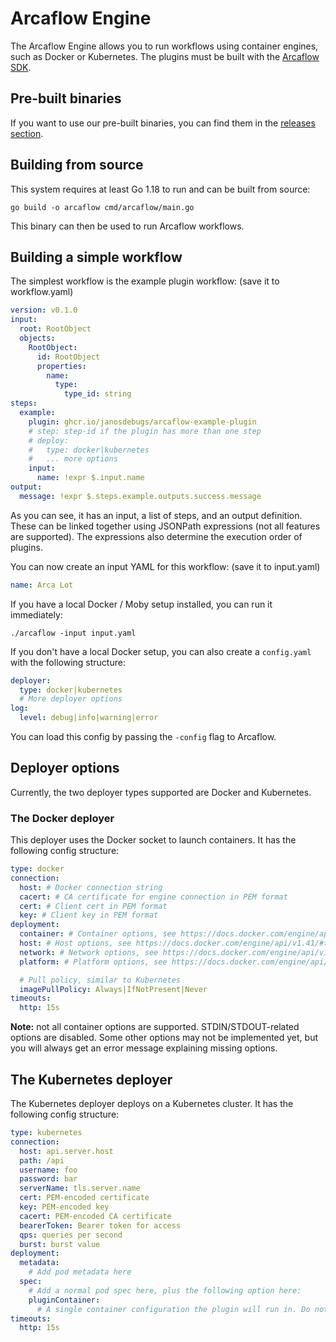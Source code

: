# Arcaflow Engine

The Arcaflow Engine allows you to run workflows using container engines, such as Docker or Kubernetes. The plugins must be built with the [Arcaflow SDK](https://arcalot.io/arcaflow/creating-plugins/python/).

## Pre-built binaries

If you want to use our pre-built binaries, you can find them in the [releases section](https://github.com/arcalot/arcaflow-engine/releases).

## Building from source

This system requires at least Go 1.18 to run and can be built from source:

```
go build -o arcaflow cmd/arcaflow/main.go
```

This binary can then be used to run Arcaflow workflows.

## Building a simple workflow

The simplest workflow is the example plugin workflow: (save it to workflow.yaml)

```yaml
version: v0.1.0
input:
  root: RootObject
  objects:
    RootObject:
      id: RootObject
      properties:
        name:
          type:
            type_id: string
steps:
  example:
    plugin: ghcr.io/janosdebugs/arcaflow-example-plugin
    # step: step-id if the plugin has more than one step
    # deploy:
    #   type: docker|kubernetes
    #   ... more options
    input:
      name: !expr $.input.name
output:
  message: !expr $.steps.example.outputs.success.message
```

As you can see, it has an input, a list of steps, and an output definition. These can be linked together using JSONPath expressions (not all features are supported). The expressions also determine the execution order of plugins.

You can now create an input YAML for this workflow: (save it to input.yaml)

```yaml
name: Arca Lot
```

If you have a local Docker / Moby setup installed, you can run it immediately:

```
./arcaflow -input input.yaml
```

If you don't have a local Docker setup, you can also create a `config.yaml` with the following structure:

```yaml
deployer:
  type: docker|kubernetes
  # More deployer options
log:
  level: debug|info|warning|error
```

You can load this config by passing the `-config` flag to Arcaflow.

## Deployer options

Currently, the two deployer types supported are Docker and Kubernetes.

### The Docker deployer

This deployer uses the Docker socket to launch containers. It has the following config structure:

```yaml
type: docker
connection:
  host: # Docker connection string
  cacert: # CA certificate for engine connection in PEM format
  cert: # Client cert in PEM format
  key: # Client key in PEM format
deployment:
  container: # Container options, see https://docs.docker.com/engine/api/v1.41/#tag/Container/operation/ContainerCreate
  host: # Host options, see https://docs.docker.com/engine/api/v1.41/#tag/Container/operation/ContainerCreate
  network: # Network options, see https://docs.docker.com/engine/api/v1.41/#tag/Container/operation/ContainerCreate
  platform: # Platform options, see https://docs.docker.com/engine/api/v1.41/#tag/Container/operation/ContainerCreate

  # Pull policy, similar to Kubernetes
  imagePullPolicy: Always|IfNotPresent|Never
timeouts:
  http: 15s
```

**Note:** not all container options are supported. STDIN/STDOUT-related options are disabled. Some other options may not be implemented yet, but you will always get an error message explaining missing options.

## The Kubernetes deployer

The Kubernetes deployer deploys on a Kubernetes cluster. It has the following config structure:

```yaml
type: kubernetes
connection:
  host: api.server.host
  path: /api
  username: foo
  password: bar
  serverName: tls.server.name
  cert: PEM-encoded certificate
  key: PEM-encoded key
  cacert: PEM-encoded CA certificate
  bearerToken: Bearer token for access
  qps: queries per second
  burst: burst value
deployment:
  metadata:
    # Add pod metadata here
  spec:
    # Add a normal pod spec here, plus the following option here:
    pluginContainer:
      # A single container configuration the plugin will run in. Do not specify the image, the engine will fill that.
timeouts:
  http: 15s
```

